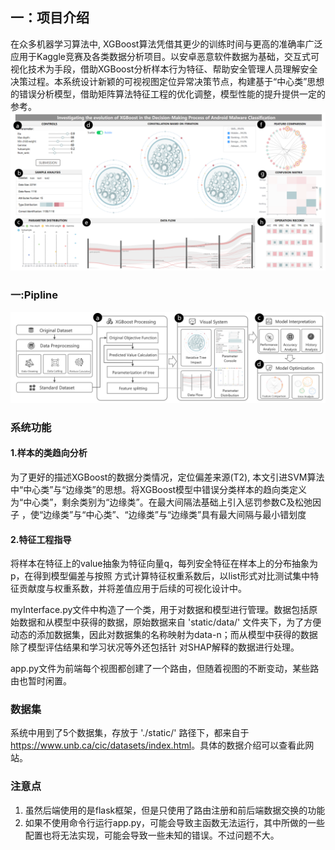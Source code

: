 ## 一：项目介绍
在众多机器学习算法中, XGBoost算法凭借其更少的训练时间与更高的准确率广泛应用于Kaggle竞赛及各类数据分析项目。以安卓恶意软件数据为基础，交互式可视化技术为手段，借助XGBoost分析样本行为特征、帮助安全管理人员理解安全决策过程。本系统设计新颖的可视视图定位异常决策节点，构建基于“中心类”思想的错误分析模型，借助矩阵算法特征工程的优化调整，模型性能的提升提供一定的参考。
![system](https://github.com/zzhongying/Android_flask_12.23/blob/f644c2794781a620a66a3305fae47b5eec848502/images/system4.png)
### 一:Pipline
![pipline](https://github.com/zzhongying/Android_flask_12.23/blob/b1c0450318355b107b7be8be63923ca7451b3117/images/pipline3.png)

### 系统功能
#### 1.样本的类趋向分析
为了更好的描述XGBoost的数据分类情况，定位偏差来源(T2), 本文引进SVM算法中“中心类”与“边缘类”的思想。将XGBoost模型中错误分类样本的趋向类定义为“中心类”，剩余类别为“边缘类”。在最大间隔法基础上引入惩罚参数C及松弛因子 ，使“边缘类”与“中心类”、“边缘类”与“边缘类”具有最大间隔与最小错划度
#### 2.特征工程指导
将样本在特征上的value抽象为特征向量q，每列安全特征在样本上的分布抽象为p，在得到模型偏差与按照 方式计算特征权重系数后，以list形式对比测试集中特征贡献度与权重系数，并将差值应用于后续的可视化设计中。


myInterface.py文件中构造了一个类，用于对数据和模型进行管理。数据包括原始数据和从模型中获得的数据，原始数据来自 'static/data/' 
文件夹下，为了方便动态的添加数据集，因此对数据集的名称映射为data-n；而从模型中获得的数据除了模型评估结果和学习状况等外还包括针
对SHAP解释的数据进行处理。  

app.py文件为前端每个视图都创建了一个路由，但随着视图的不断变动，某些路由也暂时闲置。

### 数据集
系统中用到了5个数据集，存放于 './static/' 路径下，都来自于<https://www.unb.ca/cic/datasets/index.html>。具体的数据介绍可以查看此网站。

### 注意点
1. 虽然后端使用的是flask框架，但是只使用了路由注册和前后端数据交换的功能
2. 如果不使用命令行运行app.py，可能会导致主函数无法运行，其中所做的一些配置也将无法实现，可能会导致一些未知的错误。不过问题不大。

